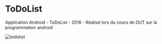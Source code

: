 # ToDoList

Application Android - ToDoList - 2016 - Réalisé lors du cours de DUT sur la programmation android

![todolist](https://user-images.githubusercontent.com/18222418/27856418-6048dfbe-616e-11e7-86f1-aea05d9a0f19.png)


